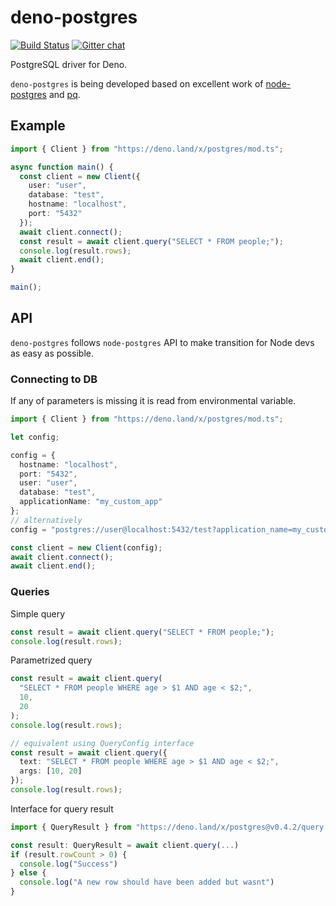 # deno-postgres

[![Build Status](https://travis-ci.com/bartlomieju/deno-postgres.svg?branch=master)](https://travis-ci.com/bartlomieju/deno-postgres)
[![Gitter chat](https://badges.gitter.im/gitterHQ/gitter.png)](https://gitter.im/deno-postgres/community)

PostgreSQL driver for Deno.

`deno-postgres` is being developed based on excellent work of [node-postgres](https://github.com/brianc/node-postgres)
and [pq](https://github.com/lib/pq).

## Example

```ts
import { Client } from "https://deno.land/x/postgres/mod.ts";

async function main() {
  const client = new Client({
    user: "user",
    database: "test",
    hostname: "localhost",
    port: "5432"
  });
  await client.connect();
  const result = await client.query("SELECT * FROM people;");
  console.log(result.rows);
  await client.end();
}

main();
```

## API

`deno-postgres` follows `node-postgres` API to make transition for Node devs as easy as possible.

### Connecting to DB

If any of parameters is missing it is read from environmental variable.

```ts
import { Client } from "https://deno.land/x/postgres/mod.ts";

let config;

config = {
  hostname: "localhost",
  port: "5432",
  user: "user",
  database: "test",
  applicationName: "my_custom_app"
};
// alternatively
config = "postgres://user@localhost:5432/test?application_name=my_custom_app";

const client = new Client(config);
await client.connect();
await client.end();
```

### Queries

Simple query

```ts
const result = await client.query("SELECT * FROM people;");
console.log(result.rows);
```

Parametrized query

```ts
const result = await client.query(
  "SELECT * FROM people WHERE age > $1 AND age < $2;",
  10,
  20
);
console.log(result.rows);

// equivalent using QueryConfig interface
const result = await client.query({
  text: "SELECT * FROM people WHERE age > $1 AND age < $2;",
  args: [10, 20]
});
console.log(result.rows);
```

Interface for query result

```typescript
import { QueryResult } from "https://deno.land/x/postgres@v0.4.2/query.ts";

const result: QueryResult = await client.query(...)
if (result.rowCount > 0) {
  console.log("Success")
} else {
  console.log("A new row should have been added but wasnt")
}
```

